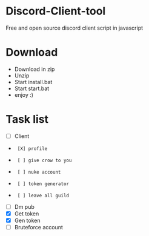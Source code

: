 # Discord-Client-tool

Free and open source discord client script in javascript


# Download

- Download in zip
- Unzip
- Start install.bat
- Start start.bat
- enjoy :)


# Task list

- [ ] Client
-      [X] profile
-      [ ] give crow to you
-      [ ] nuke account
-      [ ] token generator
-      [ ] leave all guild
- [ ] Dm pub
- [X] Get token
- [X] Gen token
- [ ] Bruteforce account
